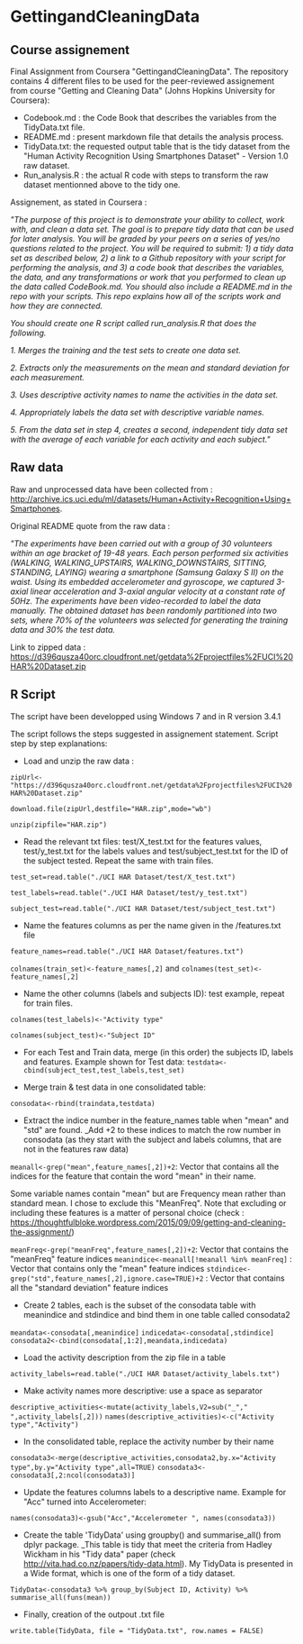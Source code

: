 # GettingandCleaningData

## Course assignement
Final Assignment from Coursera "GettingandCleaningData".
The repository contains 4 different files to be used for the peer-reviewed assignement from course "Getting and Cleaning Data" (Johns Hopkins University for Coursera):
* Codebook.md : the Code Book that describes the variables from the TidyData.txt file.
* README.md : present markdown file that details the analysis process.
* TidyData.txt: the requested output table that is the tidy dataset from the "Human Activity Recognition Using Smartphones Dataset" - Version 1.0 raw dataset.
* Run_analysis.R : the actual R code with steps to transform the raw dataset mentionned above to the tidy one.

Assignement, as stated in Coursera : 

*"The purpose of this project is to demonstrate your ability to collect, work with, and clean a data set. The goal is to prepare tidy data that can be used for later analysis. You will be graded by your peers on a series of yes/no questions related to the project. You will be required to submit: 1) a tidy data set as described below, 2) a link to a Github repository with your script for performing the analysis, and 3) a code book that describes the variables, the data, and any transformations or work that you performed to clean up the data called CodeBook.md. You should also include a README.md in the repo with your scripts. This repo explains how all of the scripts work and how they are connected.*

*You should create one R script called run_analysis.R that does the following.*

*1. Merges the training and the test sets to create one data set.*

*2. Extracts only the measurements on the mean and standard deviation for each measurement.*

*3. Uses descriptive activity names to name the activities in the data set.*

*4. Appropriately labels the data set with descriptive variable names.*

*5. From the data set in step 4, creates a second, independent tidy data set with the average of each variable for each activity and each subject."*

## Raw data ##

Raw and unprocessed data have been collected from : http://archive.ics.uci.edu/ml/datasets/Human+Activity+Recognition+Using+Smartphones.

Original README quote from the raw data : 

*"The experiments have been carried out with a group of 30 volunteers within an age bracket of 19-48 years. Each person performed six activities (WALKING, WALKING_UPSTAIRS, WALKING_DOWNSTAIRS, SITTING, STANDING, LAYING) wearing a smartphone (Samsung Galaxy S II) on the waist. Using its embedded accelerometer and gyroscope, we captured 3-axial linear acceleration and 3-axial angular velocity at a constant rate of 50Hz. The experiments have been video-recorded to label the data manually. The obtained dataset has been randomly partitioned into two sets, where 70% of the volunteers was selected for generating the training data and 30% the test data.*

Link to zipped data : https://d396qusza40orc.cloudfront.net/getdata%2Fprojectfiles%2FUCI%20HAR%20Dataset.zip

## R Script ##

The script have been developped using Windows 7 and in R version 3.4.1

The script follows the steps suggested in assignement statement.
Script step by step explanations:

* Load and unzip the raw data : 

`zipUrl<-"https://d396qusza40orc.cloudfront.net/getdata%2Fprojectfiles%2FUCI%20HAR%20Dataset.zip"`

`download.file(zipUrl,destfile="HAR.zip",mode="wb")`

`unzip(zipfile="HAR.zip")`

* Read the relevant txt files: test/X_test.txt for the features values, test/y_test.txt for the labels values and test/subject_test.txt for the ID of the subject tested. Repeat the same with train files.

`test_set=read.table("./UCI HAR Dataset/test/X_test.txt")`

 `test_labels=read.table("./UCI HAR Dataset/test/y_test.txt")`
    
 `subject_test=read.table("./UCI HAR Dataset/test/subject_test.txt")` 
 
 * Name the features columns as per the name given in the /features.txt file
 
 `feature_names=read.table("./UCI HAR Dataset/features.txt")`
 
 `colnames(train_set)<-feature_names[,2]` and `colnames(test_set)<-feature_names[,2]`
 
  * Name the other columns (labels and subjects ID): test example, repeat for train files.
  
  `colnames(test_labels)<-"Activity type"`
    
  `colnames(subject_test)<-"Subject ID"`
    
   * For each Test and Train data, merge (in this order) the subjects ID, labels and features. Example shown for Test data:
`testdata<-cbind(subject_test,test_labels,test_set)`

  * Merge train & test data in one consolidated table:

`consodata<-rbind(traindata,testdata)`

  * Extract the indice number in the feature_names table when "mean" and "std" are found. 
 _Add +2 to these indices to match the row number in consodata (as they start with the subject and labels columns, that are not in the features raw data)

`meanall<-grep("mean",feature_names[,2])+2`: Vector that contains all the indices for the feature that contain the word "mean" in their name.

Some variable names contain "mean" but are Frequency mean rather than standard mean. I chose to exclude this "MeanFreq". Note that excluding or including these features is a matter of personal choice (check : https://thoughtfulbloke.wordpress.com/2015/09/09/getting-and-cleaning-the-assignment/)

`meanFreq<-grep("meanFreq",feature_names[,2])+2`: Vector that contains the "meanFreq" feature indices
`meanindice<-meanall[!meanall %in% meanFreq]` : Vector that contains only the "mean" feature indices
`stdindice<-grep("std",feature_names[,2],ignore.case=TRUE)+2` : Vector that contains all the "standard deviation" feature indices

* Create 2 tables, each is the subset of the consodata table with meanindice and stdindice and bind them in one table called consodata2

`meandata<-consodata[,meanindice]`
`indicedata<-consodata[,stdindice]`
`consodata2<-cbind(consodata[,1:2],meandata,indicedata)`

* Load the activity description from the zip file in a table

`activity_labels=read.table("./UCI HAR Dataset/activity_labels.txt")`

 * Make activity names more descriptive: use a space as separator

`descriptive_activities<-mutate(activity_labels,V2=sub("_"," ",activity_labels[,2]))`
`names(descriptive_activities)<-c("Activity type","Activity")`

 * In the consolidated table, replace the activity number by their name

`consodata3<-merge(descriptive_activities,consodata2,by.x="Activity type",by.y="Activity type",all=TRUE)`
`consodata3<-consodata3[,2:ncol(consodata3)]`

* Update the features columns labels to a descriptive name. Example for "Acc" turned into Accelerometer:

`names(consodata3)<-gsub("Acc","Accelerometer ", names(consodata3))`

* Create the table 'TidyData' using groupby() and summarise_all() from dplyr package. 
_This table is tidy that meet the criteria from Hadley Wickham in his "Tidy data" paper (check http://vita.had.co.nz/papers/tidy-data.html). My TidyData is presented in a Wide format, which is one of the form of a tidy dataset.

`TidyData<-consodata3 %>% group_by(Subject ID, Activity) %>% summarise_all(funs(mean))`

 * Finally, creation of the outpout .txt file
 
 `write.table(TidyData, file = "TidyData.txt", row.names = FALSE)`

